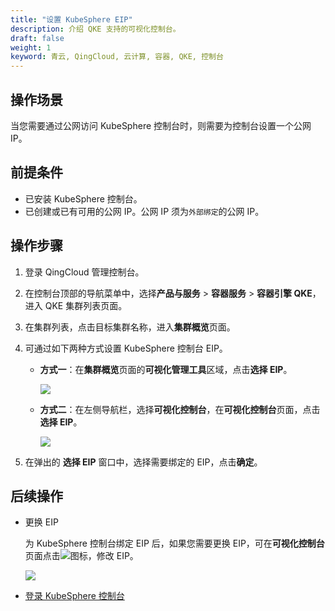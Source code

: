 ```yaml
---
title: "设置 KubeSphere EIP"
description: 介绍 QKE 支持的可视化控制台。
draft: false
weight: 1
keyword: 青云, QingCloud, 云计算, 容器, QKE, 控制台
---
```


## 操作场景

当您需要通过公网访问 KubeSphere 控制台时，则需要为控制台设置一个公网 IP。

## 前提条件

- 已安装 KubeSphere 控制台。
- 已创建或已有可用的公网 IP。公网 IP 须为`外部绑定`的公网 IP。

## 操作步骤

1. 登录 QingCloud 管理控制台。

2. 在控制台顶部的导航菜单中，选择**产品与服务** > **容器服务** > **容器引擎 QKE**，进入 QKE 集群列表页面。

3. 在集群列表，点击目标集群名称，进入**集群概览**页面。

4. 可通过如下两种方式设置 KubeSphere 控制台 EIP。

   - **方式一**：在**集群概览**页面的**可视化管理工具**区域，点击**选择 EIP**。

     ![](../../../_images/select_ks_eip_1.png)	

   - **方式二**：在左侧导航栏，选择**可视化控制台**，在**可视化控制台**页面，点击**选择 EIP**。

     ![](../../../_images/select_ks_eip_2.png)

5. 在弹出的 **选择 EIP** 窗口中，选择需要绑定的 EIP，点击**确定**。

## 后续操作

- 更换 EIP

  为 KubeSphere 控制台绑定 EIP 后，如果您需要更换 EIP，可在**可视化控制台**页面点击<img src="../../../_images/edit_icon.png" />图标，修改 EIP。

  ![](../../../_images/bind_eip_done.png)

- [登录 KubeSphere 控制台](../access_ks/)

